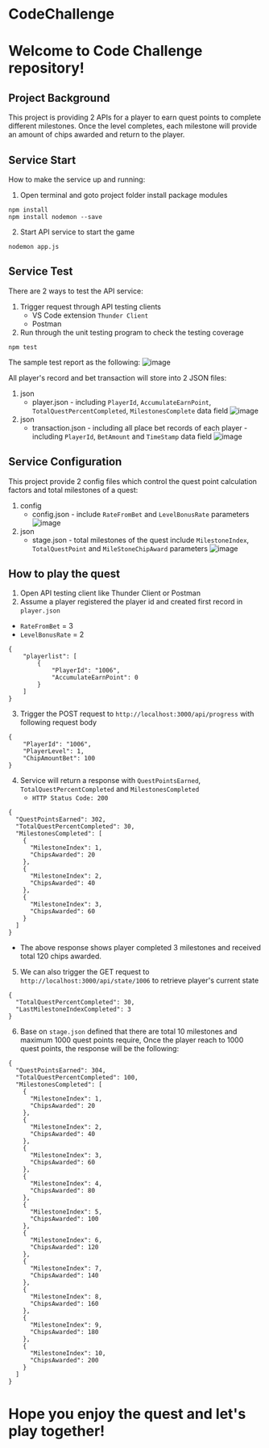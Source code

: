 # CodeChallenge

# Welcome to Code Challenge repository!

## Project Background

This project is providing 2 APIs for a player to earn quest points to complete different milestones. Once the level completes, each milestone will provide an amount of chips awarded and return to the player.

## Service Start

How to make the service up and running:

1. Open terminal and goto project folder install package modules

```
npm install
npm install nodemon --save
```

2. Start API service to start the game

```
nodemon app.js
```

## Service Test

There are 2 ways to test the API service:

1. Trigger request through API testing clients
   - VS Code extension `Thunder Client`
   - Postman
2. Run through the unit testing program to check the testing coverage

```
npm test
```

The sample test report as the following:
![image](https://user-images.githubusercontent.com/891759/123460508-4f212c80-d61a-11eb-99c9-acccbc613d6c.png)

All player's record and bet transaction will store into 2 JSON files:

1. json
   - player.json - including `PlayerId`, `AccumulateEarnPoint`, `TotalQuestPercentCompleted`, `MilestonesComplete` data field
     ![image](https://user-images.githubusercontent.com/891759/123506708-3bb4a680-d698-11eb-9486-e9e5ae4a94b4.png)
2. json
   - transaction.json - including all place bet records of each player - including `PlayerId`, `BetAmount` and `TimeStamp` data field
     ![image](https://user-images.githubusercontent.com/891759/123507459-1c1f7d00-d69c-11eb-971a-7aaad206403a.png)

## Service Configuration

This project provide 2 config files which control the quest point calculation factors and total milestones of a quest:

1. config
   - config.json - include `RateFromBet` and `LevelBonusRate` parameters
     ![image](https://user-images.githubusercontent.com/891759/123461913-416ca680-d61c-11eb-9d35-ffbe93a86cbf.png)
2. json
   - stage.json - total milestones of the quest include `MilestoneIndex`, `TotalQuestPoint` and `MileStoneChipAward` parameters
     ![image](https://user-images.githubusercontent.com/891759/123462266-aaecb500-d61c-11eb-9c62-41e13dc8e135.png)

## How to play the quest

1. Open API testing client like Thunder Client or Postman
2. Assume a player registered the player id and created first record in `player.json`

- `RateFromBet` = 3
- `LevelBonusRate` = 2

```
{
    "playerlist": [
        {
            "PlayerId": "1006",
            "AccumulateEarnPoint": 0
        }
    ]
}
```

3. Trigger the POST request to `http://localhost:3000/api/progress` with following request body

```
{
    "PlayerId": "1006",
    "PlayerLevel": 1,
    "ChipAmountBet": 100
}
```

4. Service will return a response with `QuestPointsEarned`, `TotalQuestPercentCompleted` and `MilestonesCompleted`
   - `HTTP Status Code: 200`

```
{
  "QuestPointsEarned": 302,
  "TotalQuestPercentCompleted": 30,
  "MilestonesCompleted": [
    {
      "MilestoneIndex": 1,
      "ChipsAwarded": 20
    },
    {
      "MilestoneIndex": 2,
      "ChipsAwarded": 40
    },
    {
      "MilestoneIndex": 3,
      "ChipsAwarded": 60
    }
  ]
}
```

- The above response shows player completed 3 milestones and received total 120 chips awarded.

5. We can also trigger the GET request to `http://localhost:3000/api/state/1006` to retrieve player's current state

```
{
  "TotalQuestPercentCompleted": 30,
  "LastMilestoneIndexCompleted": 3
}
```

6. Base on `stage.json` defined that there are total 10 milestones and maximum 1000 quest points require,
   Once the player reach to 1000 quest points, the response will be the following:

```
{
  "QuestPointsEarned": 304,
  "TotalQuestPercentCompleted": 100,
  "MilestonesCompleted": [
    {
      "MilestoneIndex": 1,
      "ChipsAwarded": 20
    },
    {
      "MilestoneIndex": 2,
      "ChipsAwarded": 40
    },
    {
      "MilestoneIndex": 3,
      "ChipsAwarded": 60
    },
    {
      "MilestoneIndex": 4,
      "ChipsAwarded": 80
    },
    {
      "MilestoneIndex": 5,
      "ChipsAwarded": 100
    },
    {
      "MilestoneIndex": 6,
      "ChipsAwarded": 120
    },
    {
      "MilestoneIndex": 7,
      "ChipsAwarded": 140
    },
    {
      "MilestoneIndex": 8,
      "ChipsAwarded": 160
    },
    {
      "MilestoneIndex": 9,
      "ChipsAwarded": 180
    },
    {
      "MilestoneIndex": 10,
      "ChipsAwarded": 200
    }
  ]
}
```

# Hope you enjoy the quest and let's play together!

